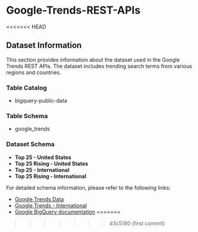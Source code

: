 # Google-Trends-REST-APIs
<<<<<<< HEAD

## Dataset Information

This section provides information about the dataset used in the Google Trends REST APIs. The dataset includes trending search terms from various regions and countries.

### Table Catalog

- bigquery-public-data

### Table Schema

- google_trends

### Dataset Schema

- **Top 25 - United States**
- **Top 25 Rising - United States**
- **Top 25 - International**
- **Top 25 Rising - International**

For detailed schema information, please refer to the following links:

- [Google Trends Data](https://console.cloud.google.com/marketplace/product/bigquery-public-datasets/google-search-trends?project=triple-silo-282319)
- [Google Trends - International](https://console.cloud.google.com/marketplace/product/bigquery-public-datasets/google-trends-intl?project=triple-silo-282319)
- [Google BigQuery documentation](https://cloud.google.com/bigquery/docs)
=======
>>>>>>> d3c5180 (first commit)
